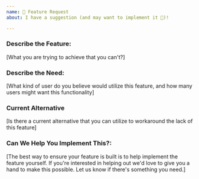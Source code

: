 ```yaml
---
name: 🚀 Feature Request
about: I have a suggestion (and may want to implement it 🙂)!

---
```


### Describe the Feature:
[What you are trying to achieve that you can't?]

### Describe the Need:

[What kind of user do you believe would utilize this feature, and how many users might want this functionality]

### Current Alternative
[Is there a current alternative that you can utilize to workaround the lack of this feature]

### Can We Help You Implement This?:
[The best way to ensure your feature is built is to help implement the feature yourself. If you're interested in helping out we'd love to give you a hand to make this possible. Let us know if there's something you need.]
